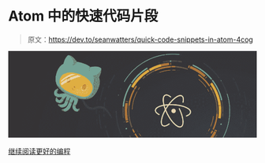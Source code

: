 # Atom 中的快速代码片段

> 原文：<https://dev.to/seanwatters/quick-code-snippets-in-atom-4cog>

[![](img/f7281b33de56c32c874379650eced8dd.png)](https://medium.com/better-programming/quick-code-snippets-in-atom-3a0b7db99d31?source=rss-271bd352303c------2)

[继续阅读更好的编程](https://medium.com/better-programming/quick-code-snippets-in-atom-3a0b7db99d31?source=rss-271bd352303c------2)